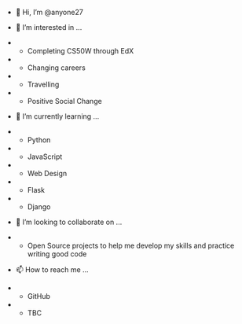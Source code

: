 - 👋 Hi, I’m @anyone27

- 👀 I’m interested in ...
- - Completing CS50W through EdX
- - Changing careers
- - Travelling
- - Positive Social Change

- 🌱 I’m currently learning ...
- - Python
- - JavaScript
- - Web Design
- - Flask
- - Django

- 💞️ I’m looking to collaborate on ...
- - Open Source projects to help me develop my skills and practice writing good code

- 📫 How to reach me ...
- - GitHub
- - TBC

<!---
anyone27/anyone27 is a ✨ special ✨ repository because its `README.md` (this file) appears on your GitHub profile.
You can click the Preview link to take a look at your changes.
--->
